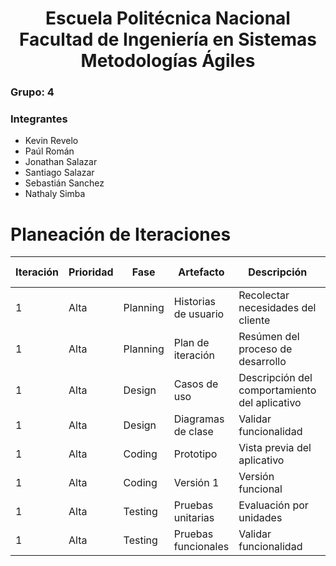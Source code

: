 <h1 align="center">
    Escuela Politécnica Nacional<br>
    Facultad de Ingeniería en Sistemas<br>
    Metodologías Ágiles<br>
</h1>

### Grupo: 4

### Integrantes
- Kevin Revelo
- Paúl Román
- Jonathan Salazar
- Santiago Salazar
- Sebastián Sanchez
- Nathaly Simba

# Planeación de Iteraciones

| Iteración | Prioridad | Fase        | Artefacto    | Descripción         | Asignado a | Total Horas |
|-----------|-----------|-------------|--------------|---------------------|------------|-------------|
| 1         | Alta      | Planning  | Historias de usuario | Recolectar necesidades del cliente | Santiago, Sebastián       | 2          |
| 1         | Alta      | Planning  | Plan de iteración | Resúmen del proceso de desarrollo | Sebastián       | 1          |
| 1         | Alta     | Design     | Casos de uso  | Descripción del comportamiento del aplicativo | Paúl     | 1          |
| 1         | Alta     | Design     | Diagramas de clase  | Validar funcionalidad| Paúl    | 1         |
| 1         | Alta     | Coding     | Prototipo  | Vista previa del aplicativo| Paúl     | 1          |
| 1         | Alta     | Coding     | Versión 1  | Versión funcional| Paúl     | 3          |
| 1         | Alta     | Testing     | Pruebas unitarias | Evaluación por unidades| Kevin     | 1          |
| 1         | Alta     | Testing     | Pruebas funcionales | Validar funcionalidad| Kevin     | 2          |
